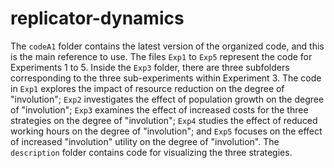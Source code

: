 # replicator-dynamics

The `codeA1` folder contains the latest version of the organized code, and this is the main reference to use. The files `Exp1` to `Exp5` represent the code for Experiments 1 to 5. Inside the `Exp3` folder, there are three subfolders corresponding to the three sub-experiments within Experiment 3. The code in `Exp1` explores the impact of resource reduction on the degree of "involution"; `Exp2` investigates the effect of population growth on the degree of "involution"; `Exp3` examines the effect of increased costs for the three strategies on the degree of "involution"; `Exp4` studies the effect of reduced working hours on the degree of "involution"; and `Exp5` focuses on the effect of increased "involution" utility on the degree of "involution". The `description` folder contains code for visualizing the three strategies.

